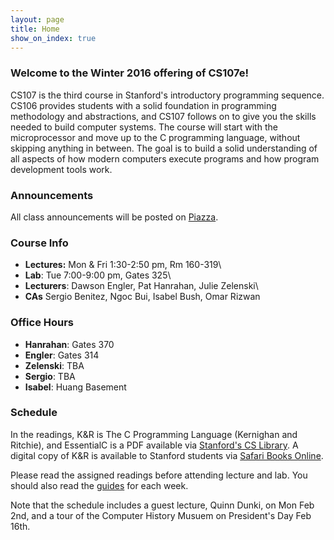 ```yaml
---
layout: page
title: Home
show_on_index: true
---
```


### Welcome to the Winter 2016 offering of CS107e!

CS107 is the third course in Stanford's introductory programming sequence.
CS106 provides students with a solid foundation in programming methodology and
abstractions, and CS107 follows on to give you the skills needed to build
computer systems. The course will start with the microprocessor and move up to
the C programming language, without skipping anything in between. The goal is
to build a solid understanding of all aspects of how modern computers execute
programs and how program development tools work.

### Announcements

All class announcements will be posted on
[Piazza](http://piazza.com/stanford/winter2016/cs107e).

### Course Info

  -   **Lectures:** Mon & Fri 1:30-2:50 pm, Rm 160-319\
  -   **Lab**: Tue 7:00-9:00 pm, Gates 325\
  -   **Lecturers**: Dawson Engler, Pat Hanrahan, Julie Zelenski\
  -   **CAs** Sergio Benitez, Ngoc Bui, Isabel Bush, Omar Rizwan

### Office Hours

  -   **Hanrahan**: Gates 370
  -   **Engler**: Gates 314
  -   **Zelenski**: TBA
  -   **Sergio**: TBA
  -   **Isabel**: Huang Basement

### Schedule

In the readings, K&R is The C Programming Language (Kernighan and Ritchie), and
EssentialC is a PDF available via [Stanford's CS
Library](http://cslibrary.stanford.edu/101). A digital copy of K&R is available
to Stanford students via [Safari Books
Online](http://proquest.safaribooksonline.com.ezproxy.stanford.edu/book/programming/c/9780133086249).

Please read the assigned readings before attending lecture and lab. You should
also read the [guides](/guides/) for each week.

Note that the schedule includes a guest lecture, Quinn Dunki, on Mon Feb 2nd,
and a tour of the Computer History Musuem on President's Day Feb 16th.

